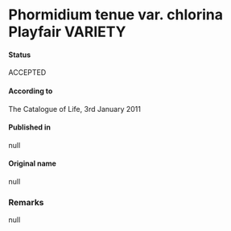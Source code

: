 # Phormidium tenue var. chlorina Playfair VARIETY

#### Status
ACCEPTED

#### According to
The Catalogue of Life, 3rd January 2011

#### Published in
null

#### Original name
null

### Remarks
null